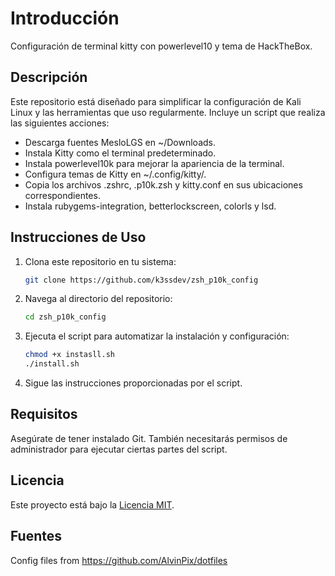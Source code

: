 # Introducción

Configuración de terminal kitty con powerlevel10 y tema de HackTheBox.

## Descripción

Este repositorio está diseñado para simplificar la configuración de Kali Linux y las herramientas que uso regularmente. Incluye un script que realiza las siguientes acciones:

- Descarga fuentes MesloLGS en ~/Downloads.
- Instala Kitty como el terminal predeterminado.
- Instala powerlevel10k para mejorar la apariencia de la terminal.
- Configura temas de Kitty en ~/.config/kitty/.
- Copia los archivos .zshrc, .p10k.zsh y kitty.conf en sus ubicaciones correspondientes.
- Instala rubygems-integration, betterlockscreen, colorls y lsd.

## Instrucciones de Uso

1. Clona este repositorio en tu sistema:

   ```bash
   git clone https://github.com/k3ssdev/zsh_p10k_config
   ```

2. Navega al directorio del repositorio:

   ```bash
   cd zsh_p10k_config
   ```

3. Ejecuta el script para automatizar la instalación y configuración:

   ```bash
   chmod +x instasll.sh
   ./install.sh
   ```

4. Sigue las instrucciones proporcionadas por el script.

## Requisitos

Asegúrate de tener instalado Git. También necesitarás permisos de administrador para ejecutar ciertas partes del script.

## Licencia

Este proyecto está bajo la [Licencia MIT](LICENSE).


## Fuentes
Config files from https://github.com/AlvinPix/dotfiles 
